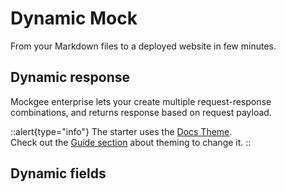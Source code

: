 # Dynamic Mock

From your Markdown files to a deployed website in few minutes.

## Dynamic response

Mockgee enterprise lets your create multiple request-response combinations, and returns response based on request payload.

::alert{type="info"}
The starter uses the [Docs Theme](/guide/features).
<br/>
Check out the [Guide section](/guide/theming/usage) about theming to change it.
::


## Dynamic fields

